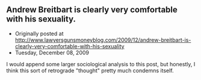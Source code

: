 ## Andrew Breitbart is clearly very comfortable with his sexuality.

 * Originally posted at http://www.lawyersgunsmoneyblog.com/2009/12/andrew-breitbart-is-clearly-very-comfortable-with-his-sexuality
 * Tuesday, December 08, 2009

I would append some larger sociological analysis to this post, but honestly, I think this sort of retrograde "thought" pretty much condemns itself.   
